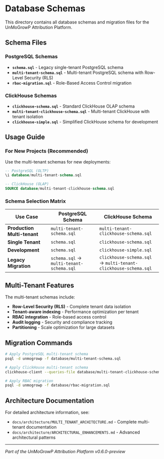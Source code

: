 # Database Schemas

This directory contains all database schemas and migration files for the UnMoGrowP Attribution Platform.

## Schema Files

### PostgreSQL Schemas
- **`schema.sql`** - Legacy single-tenant PostgreSQL schema
- **`multi-tenant-schema.sql`** - Multi-tenant PostgreSQL schema with Row-Level Security (RLS)
- **`rbac-migration.sql`** - Role-Based Access Control migration

### ClickHouse Schemas
- **`clickhouse-schema.sql`** - Standard ClickHouse OLAP schema
- **`multi-tenant-clickhouse-schema.sql`** - Multi-tenant ClickHouse with tenant isolation
- **`clickhouse-simple.sql`** - Simplified ClickHouse schema for development

## Usage Guide

### For New Projects (Recommended)
Use the multi-tenant schemas for new deployments:
```sql
-- PostgreSQL (OLTP)
\i database/multi-tenant-schema.sql

-- ClickHouse (OLAP)
SOURCE database/multi-tenant-clickhouse-schema.sql
```

### Schema Selection Matrix

| Use Case | PostgreSQL Schema | ClickHouse Schema |
|----------|------------------|------------------|
| **Production Multi-tenant** | `multi-tenant-schema.sql` | `multi-tenant-clickhouse-schema.sql` |
| **Single Tenant** | `schema.sql` | `clickhouse-schema.sql` |
| **Development** | `schema.sql` | `clickhouse-simple.sql` |
| **Legacy Migration** | `schema.sql` → `multi-tenant-schema.sql` | `clickhouse-schema.sql` → `multi-tenant-clickhouse-schema.sql` |

## Multi-Tenant Features

The multi-tenant schemas include:
- **Row-Level Security (RLS)** - Complete tenant data isolation
- **Tenant-aware indexing** - Performance optimization per tenant
- **RBAC integration** - Role-based access control
- **Audit logging** - Security and compliance tracking
- **Partitioning** - Scale optimization for large datasets

## Migration Commands

```bash
# Apply PostgreSQL multi-tenant schema
psql -d unmogrowp -f database/multi-tenant-schema.sql

# Apply ClickHouse multi-tenant schema
clickhouse-client --queries-file database/multi-tenant-clickhouse-schema.sql

# Apply RBAC migration
psql -d unmogrowp -f database/rbac-migration.sql
```

## Architecture Documentation

For detailed architecture information, see:
- `docs/architecture/MULTI_TENANT_ARCHITECTURE.md` - Complete multi-tenant documentation
- `docs/architecture/ARCHITECTURAL_ENHANCEMENTS.md` - Advanced architectural patterns

---
*Part of the UnMoGrowP Attribution Platform v0.6.0-preview*
